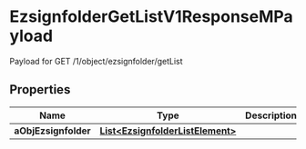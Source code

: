 

# EzsignfolderGetListV1ResponseMPayload

Payload for GET /1/object/ezsignfolder/getList

## Properties

| Name | Type | Description | Notes |
|------------ | ------------- | ------------- | -------------|
|**aObjEzsignfolder** | [**List&lt;EzsignfolderListElement&gt;**](EzsignfolderListElement.md) |  |  |



